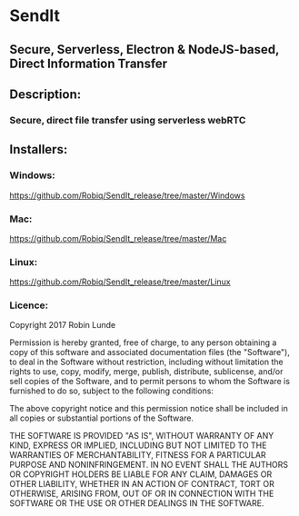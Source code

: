# SendIt
## Secure, Serverless, Electron & NodeJS-based, Direct Information Transfer

## Description:
### Secure, direct file transfer using serverless webRTC

## Installers:
### Windows: 
https://github.com/Robiq/SendIt_release/tree/master/Windows
### Mac:
https://github.com/Robiq/SendIt_release/tree/master/Mac
### Linux:
https://github.com/Robiq/SendIt_release/tree/master/Linux


### Licence:
Copyright 2017 Robin Lunde

Permission is hereby granted, free of charge, to any person obtaining a copy of this software and associated documentation files (the "Software"), to deal in the Software without restriction, including without limitation the rights to use, copy, modify, merge, publish, distribute, sublicense, and/or sell copies of the Software, and to permit persons to whom the Software is furnished to do so, subject to the following conditions:

The above copyright notice and this permission notice shall be included in all copies or substantial portions of the Software.

THE SOFTWARE IS PROVIDED "AS IS", WITHOUT WARRANTY OF ANY KIND, EXPRESS OR IMPLIED, INCLUDING BUT NOT LIMITED TO THE WARRANTIES OF MERCHANTABILITY, FITNESS FOR A PARTICULAR PURPOSE AND NONINFRINGEMENT. IN NO EVENT SHALL THE AUTHORS OR COPYRIGHT HOLDERS BE LIABLE FOR ANY CLAIM, DAMAGES OR OTHER LIABILITY, WHETHER IN AN ACTION OF CONTRACT, TORT OR OTHERWISE, ARISING FROM, OUT OF OR IN CONNECTION WITH THE SOFTWARE OR THE USE OR OTHER DEALINGS IN THE SOFTWARE.